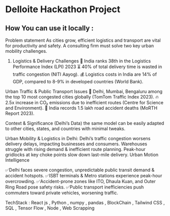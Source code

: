 # Delloite Hackathon Project 

## How You can use it locally : 

Problem statement
As cities grow, efficient logistics and transport are vital for productivity and safety. A consulting firm must solve two key urban mobility challenges.

1.  Logistics & Delivery Challenges
🚛 India ranks 38th in the Logistics Performance Index (LPI) 2023 
⏳ 40% of total delivery time is wasted in traffic congestion (NITI Aayog).
💰 Logistics costs in India are 14% of GDP, compared to 8-9% in developed countries (World Bank).



Urban Traffic & Public Transport Issues
🚗 Delhi, Mumbai, Bengaluru among the top 10 most congested cities globally (TomTom Traffic Index 2023).
🔥 2.5x increase in CO₂ emissions due to inefficient routes (Centre for Science and Environment).
🏥 India records  1.5 lakh road accident deaths (MoRTH Report 2023).



Context & Significance
 (Delhi’s Data)
the same model can be easily adapted to other cities, states, and countries with minimal tweaks. 

Urban Mobility & Logistics in Delhi:
Delhi’s traffic congestion worsens delivery delays, impacting businesses and consumers.
Warehouses struggle with rising demand & inefficient route planning.
 Peak-hour gridlocks at key choke points slow down last-mile delivery.
Urban Motion Intelligence

✅Delhi faces severe congestion, unpredictable public transit demand & accident hotspots.
✅ISBT terminals & Metro stations experience peak-hour overcrowding.
✅Accident-prone zones like ITO, Dhaula Kuan, and Outer Ring Road pose safety risks.
✅Public transport inefficiencies push commuters toward private vehicles, worsening traffic.



TechStack : React js ,  Python , numpy , pandas , BlockChain , Tailwind CSS , SQL , Tensor Flow , Node , Web Scrapping 


